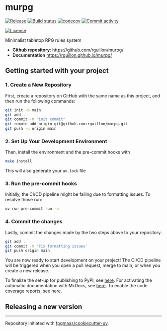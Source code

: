 # murpg

[![Release](https://img.shields.io/github/v/release/rguillon/murpg)](https://img.shields.io/github/v/release/rguillon/murpg)
[![Build status](https://img.shields.io/github/actions/workflow/status/rguillon/murpg/main.yml?branch=main)](https://github.com/rguillon/murpg/actions/workflows/main.yml?query=branch%3Amain)
[![codecov](https://codecov.io/gh/rguillon/murpg/branch/main/graph/badge.svg)](https://codecov.io/gh/rguillon/murpg)
[![Commit activity](https://img.shields.io/github/commit-activity/m/rguillon/murpg)](https://img.shields.io/github/commit-activity/m/rguillon/murpg)

[![License](https://img.shields.io/github/license/rguillon/murpg)](https://img.shields.io/github/license/rguillon/murpg)


Minimalist tabletop RPG rules system

- **Github repository**: <https://github.com/rguillon/murpg/>
- **Documentation** <https://rguillon.github.io/murpg/>

## Getting started with your project

### 1. Create a New Repository

First, create a repository on GitHub with the same name as this project, and then run the following commands:

```bash
git init -b main
git add .
git commit -m "init commit"
git remote add origin git@github.com:rguillon/murpg.git
git push -u origin main
```

### 2. Set Up Your Development Environment

Then, install the environment and the pre-commit hooks with

```bash
make install
```

This will also generate your `uv.lock` file

### 3. Run the pre-commit hooks

Initially, the CI/CD pipeline might be failing due to formatting issues. To resolve those run:

```bash
uv run pre-commit run -a
```

### 4. Commit the changes

Lastly, commit the changes made by the two steps above to your repository.

```bash
git add .
git commit -m 'Fix formatting issues'
git push origin main
```

You are now ready to start development on your project!
The CI/CD pipeline will be triggered when you open a pull request, merge to main, or when you create a new release.

To finalize the set-up for publishing to PyPI, see [here](https://fpgmaas.github.io/cookiecutter-uv/features/publishing/#set-up-for-pypi).
For activating the automatic documentation with MkDocs, see [here](https://fpgmaas.github.io/cookiecutter-uv/features/mkdocs/#enabling-the-documentation-on-github).
To enable the code coverage reports, see [here](https://fpgmaas.github.io/cookiecutter-uv/features/codecov/).

## Releasing a new version



---

Repository initiated with [fpgmaas/cookiecutter-uv](https://github.com/fpgmaas/cookiecutter-uv).
